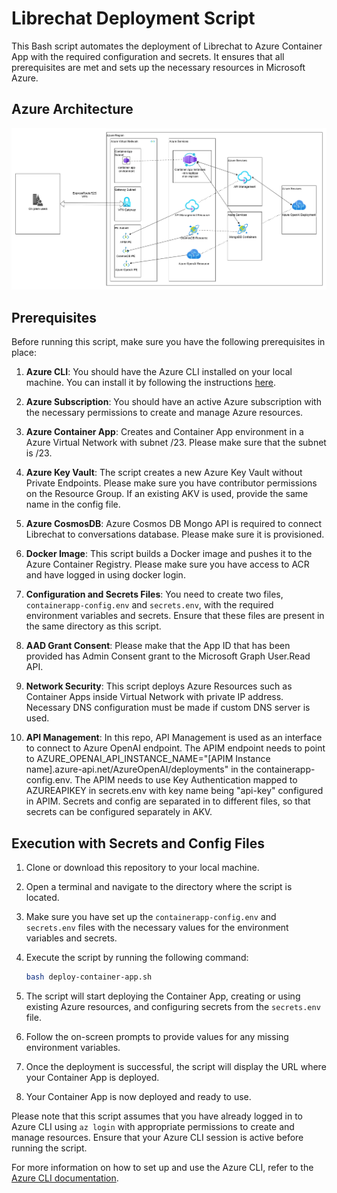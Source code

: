 # Librechat Deployment Script

This Bash script automates the deployment of Librechat to Azure Container App with the required configuration and secrets. It ensures that all prerequisites are met and sets up the necessary resources in Microsoft Azure. 
## Azure Architecture

![Azure Architecture](https://github.com/anildwarepo/draw.io-artifacts/blob/main/LibreChat%20on%20Azure.drawio.png)

## Prerequisites

Before running this script, make sure you have the following prerequisites in place:

1. **Azure CLI**: You should have the Azure CLI installed on your local machine. You can install it by following the instructions [here](https://docs.microsoft.com/en-us/cli/azure/install-azure-cli).

2. **Azure Subscription**: You should have an active Azure subscription with the necessary permissions to create and manage Azure resources.

3. **Azure Container App**: Creates and Container App environment in a Azure Virtual Network with subnet /23. Please make sure that the subnet is /23.

4. **Azure Key Vault**: The script creates a new Azure Key Vault without Private Endpoints. Please make sure you have contributor permissions on the Resource Group. If an existing AKV is used, provide the same name in the config file. 

5. **Azure CosmosDB**: Azure Cosmos DB Mongo API is required to connect Librechat to conversations database. Please make sure it is provisioned. 

6. **Docker Image**: This script builds a Docker image and pushes it to the Azure Container Registry. Please make sure you have access to ACR and have logged in using docker login. 

7. **Configuration and Secrets Files**: You need to create two files, `containerapp-config.env` and `secrets.env`, with the required environment variables and secrets. Ensure that these files are present in the same directory as this script.

8. **AAD Grant Consent**: Please make that the App ID that has been provided has Admin Consent grant to the Microsoft Graph User.Read API. 

9. **Network Security**: This script deploys Azure Resources such as Container Apps inside Virtual Network with private IP address. Necessary DNS configuration must be made if custom DNS server is used. 

10. **API Management**: In this repo, API Management is used as an interface to connect to Azure OpenAI endpoint. The APIM endpoint needs to point to AZURE_OPENAI_API_INSTANCE_NAME="[APIM Instance name].azure-api.net/AzureOpenAI/deployments" in the containerapp-config.env. The APIM needs to use Key Authentication mapped to AZUREAPIKEY in secrets.env with key name being "api-key" configured in APIM. Secrets and config are separated in to different files, so that secrets can be configured separately in AKV. 

## Execution with Secrets and Config Files

1. Clone or download this repository to your local machine.

2. Open a terminal and navigate to the directory where the script is located.

3. Make sure you have set up the `containerapp-config.env` and `secrets.env` files with the necessary values for the environment variables and secrets.

4. Execute the script by running the following command:

    ```bash
    bash deploy-container-app.sh
    ```

5. The script will start deploying the Container App, creating or using existing Azure resources, and configuring secrets from the `secrets.env` file.

6. Follow the on-screen prompts to provide values for any missing environment variables.

7. Once the deployment is successful, the script will display the URL where your Container App is deployed.

8. Your Container App is now deployed and ready to use.

Please note that this script assumes that you have already logged in to Azure CLI using `az login` with appropriate permissions to create and manage resources. Ensure that your Azure CLI session is active before running the script.

For more information on how to set up and use the Azure CLI, refer to the [Azure CLI documentation](https://docs.microsoft.com/en-us/cli/azure/install-azure-cli).